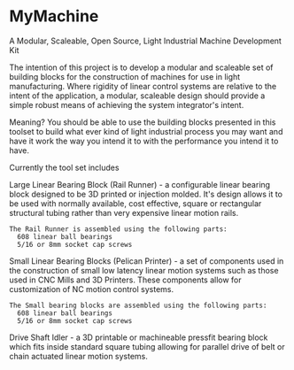 # MyMachine
A Modular, Scaleable, Open Source, Light Industrial Machine Development Kit

The intention of this project is to develop a modular and scaleable set of building blocks for the construction of machines for use in light manufacturing. Where rigidity of linear control systems are relative to the intent of the application, a modular, scaleable design should provide a simple robust means of achieving the system integrator's intent. 

Meaning? You should be able to use the building blocks presented in this toolset to build what ever kind of light industrial process you may want and have it work the way you intend it to with the performance you intend it to have.

  Currently the tool set includes 
  
 Large Linear Bearing Block (Rail Runner) - a configurable linear bearing block designed to be 3D printed or injection molded. It's design allows it to be used with normally available, cost effective, square or rectangular structural tubing rather than very expensive linear motion rails. 
 
    The Rail Runner is assembled using the following parts:
      608 linear ball bearings
      5/16 or 8mm socket cap screws

 Small Linear Bearing Blocks (Pelican Printer) - a set of components used in the construction of small low latency linear motion systems such as those used in CNC Mills and 3D Printers. These components allow for customization of NC motion control systems.
  
    The Small bearing blocks are assembled using the following parts:
      608 linear ball bearings
      5/16 or 8mm socket cap screws

  Drive Shaft Idler - a 3D printable or machineable pressfit bearing block which fits inside standard square tubing allowing for parallel drive of belt or chain actuated linear motion systems.
  
